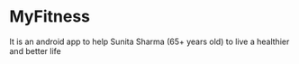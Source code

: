 # MyFitness
It is an android app to help Sunita Sharma (65+ years old) to live a healthier and better life
